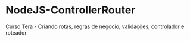 # NodeJS-ControllerRouter
 Curso Tera - Criando rotas, regras de negocio, validações, controlador e roteador
